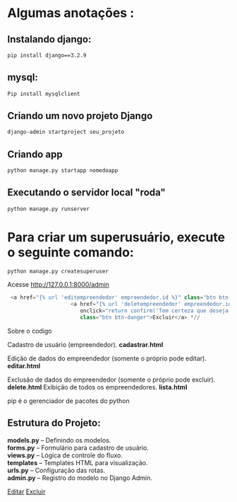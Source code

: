 # Algumas anotações :

## Instalando django:
````cmd
pip install django==3.2.9
````
## mysql:
````cmd
Pip install mysqlclient
````

## Criando um novo projeto Django

````cmd
django-admin startproject seu_projeto
````
## Criando app
````cmd
python manage.py startapp nomedoapp
````

## Executando o servidor local "roda"

````cmd
python manage.py runserver

````

# Para criar um superusuário, execute o seguinte comando:

````cmd
python manage.py createsuperuser

````
Acesse http://127.0.0.1:8000/admin



````` py
 <a href="{% url 'editempreendedor' empreendedor.id %}" class="btn btn-secondary">Editar</a>
                    <a href="{% url 'deletempreendedor' empreendedor.id %}" 
                       onclick="return confirm('Tem certeza que deseja excluir este empreendedor?');"
                       class="btn btn-danger">Excluir</a> *//

`````


Sobre o codigo 

Cadastro de usuário (empreendedor). 
**cadastrar.html**

Edição de dados do empreendedor (somente o próprio pode editar).
**editar.html**

Exclusão de dados do empreendedor (somente o próprio pode excluir).
**delete.html**
Exibição de todos os empreendedores.
**lista.html**


pip é o gerenciador de pacotes do python 

## Estrutura do Projeto:
**models.py** – Definindo os modelos.<br>
**forms.py** – Formulário para cadastro de usuário. <br>
**views.py** – Lógica de controle do fluxo. <br>
**templates** – Templates HTML para visualização. <br>
**urls.py** – Configuração das rotas. <br>
**admin.py** – Registro do modelo no Django Admin.




 <a href="{% url 'edit_empreendedor' empreendedor.id %}">Editar</a>
                            <a href="{% url 'delete_empreendedor' empreendedor.id %}">Excluir</a>